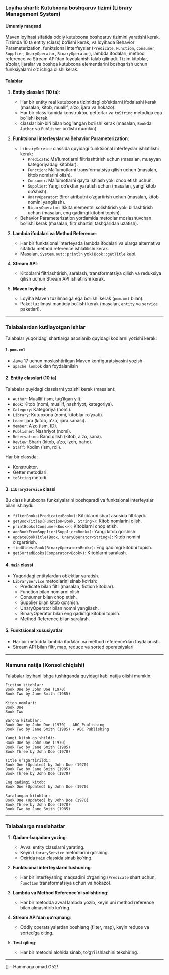 ### Loyiha sharti: Kutubxona boshqaruv tizimi (Library Management System)

#### Umumiy maqsad
Maven loyihasi sifatida oddiy kutubxona boshqaruv tizimini yaratishi kerak. Tizimda 10 ta entity (class) bo‘lishi kerak, va loyihada Behavior Parameterization, funktsional interfeyslar (`Predicate`, `Function`, `Consumer`, `Supplier`, `UnaryOperator`, `BinaryOperator`), lambda ifodalari, method reference va Stream API’dan foydalanish talab qilinadi. Tizim kitoblar, a’zolar, ijaralar va boshqa kutubxona elementlarini boshqarish uchun funksiyalarni o‘z ichiga olishi kerak.

#### Talablar
1. **Entity classlari (10 ta)**:
   - Har bir entity real kutubxona tizimidagi ob’ektlarni ifodalashi kerak (masalan, kitob, muallif, a’zo, ijara va hokazo).
   - Har bir class kamida konstruktor, getterlar va `toString` metodiga ega bo‘lishi kerak.
   - classlar bir-biri bilan bog‘langan bo‘lishi kerak (masalan, `Book`da `Author` va `Publisher` bo‘lishi mumkin).

2. **Funktsional interfeyslar va Behavior Parameterization**:
   - `LibraryService` classida quyidagi funktsional interfeyslar ishlatilishi kerak:
     - `Predicate`: Ma’lumotlarni filtrlashtirish uchun (masalan, muayyan kategoriyadagi kitoblar).
     - `Function`: Ma’lumotlarni transformatsiya qilish uchun (masalan, kitob nomlarini olish).
     - `Consumer`: Ma’lumotlarni qayta ishlash yoki chop etish uchun.
     - `Supplier`: Yangi ob’ektlar yaratish uchun (masalan, yangi kitob qo‘shish).
     - `UnaryOperator`: Biror atributni o‘zgartirish uchun (masalan, kitob nomini yangilash).
     - `BinaryOperator`: Ikkita elementni solishtirish yoki birlashtirish uchun (masalan, eng qadimgi kitobni topish).
   - Behavior Parameterization yordamida metodlar moslashuvchan bo‘lishi kerak (masalan, filtr shartini tashqaridan uzatish).

3. **Lambda ifodalari va Method Reference**:
   - Har bir funktsional interfeysda lambda ifodalari va ularga alternativa sifatida method reference ishlatilishi kerak.
   - Masalan, `System.out::println` yoki `Book::getTitle` kabi.

4. **Stream API**:
   - Kitoblarni filtrlashtirish, saralash, transformatsiya qilish va reduksiya qilish uchun Stream API ishlatilishi kerak.

5. **Maven loyihasi**:
   - Loyiha Maven tuzilmasiga ega bo‘lishi kerak (`pom.xml` bilan).
   - Paket tuzilmasi mantiqiy bo‘lishi kerak (masalan, `entity` va `service` paketlari).

---

### Talabalardan kutilayotgan ishlar
Talabalar yuqoridagi shartlarga asoslanib quyidagi kodlarni yozishi kerak:

#### 1. `pom.xml`
- Java 17 uchun moslashtirilgan Maven konfiguratsiyasini yozish.
- `apache lombok` dan foydalanilsin

#### 2. Entity classlari (10 ta)
Talabalar quyidagi classlarni yozishi kerak (masalan):
- `Author`: Muallif (ism, tug‘ilgan yil).
- `Book`: Kitob (nomi, muallif, nashriyot, kategoriya).
- `Category`: Kategoriya (nomi).
- `Library`: Kutubxona (nomi, kitoblar ro‘yxati).
- `Loan`: Ijara (kitob, a’zo, ijara sanasi).
- `Member`: A’zo (ism, ID).
- `Publisher`: Nashriyot (nomi).
- `Reservation`: Band qilish (kitob, a’zo, sana).
- `Review`: Sharh (kitob, a’zo, izoh, baho).
- `Staff`: Xodim (ism, roli).

Har bir classda:
- Konstruktor.
- Getter metodlari.
- `toString` metodi.

#### 3. `LibraryService` classi
Bu class kutubxona funksiyalarini boshqaradi va funktsional interfeyslar bilan ishlaydi:
- `filterBooks(Predicate<Book>)`: Kitoblarni shart asosida filtrlaydi.
- `getBookTitles(Function<Book, String>)`: Kitob nomlarini olish.
- `printBooks(Consumer<Book>)`: Kitoblarni chop etish.
- `addBookFromSupplier(Supplier<Book>)`: Yangi kitob qo‘shish.
- `updateBookTitle(Book, UnaryOperator<String>)`: Kitob nomini o‘zgartirish.
- `findOldestBook(BinaryOperator<Book>)`: Eng qadimgi kitobni topish.
- `getSortedBooks(Comparator<Book>)`: Kitoblarni saralash.

#### 4. `Main` classi
- Yuqoridagi entitylardan ob’ektlar yaratish.
- `LibraryService` metodlarini sinab ko‘rish:
  - Predicate bilan filtr (masalan, fiction kitoblar).
  - Function bilan nomlarni olish.
  - Consumer bilan chop etish.
  - Supplier bilan kitob qo‘shish.
  - UnaryOperator bilan nomni yangilash.
  - BinaryOperator bilan eng qadimgi kitobni topish.
  - Method Reference bilan saralash.

#### 5. Funktsional xususiyatlar
- Har bir metodda lambda ifodalari va method reference’dan foydalanish.
- Stream API bilan filtr, map, reduce va sorted operatsiyalari.

---

### Namuna natija (Konsol chiqishi)
Talabalar loyihani ishga tushirganda quyidagi kabi natija olishi mumkin:
```
Fiction kitoblar:
Book One by John Doe (1970)
Book Two by Jane Smith (1985)

Kitob nomlari:
Book One
Book Two

Barcha kitoblar:
Book One by John Doe (1970) - ABC Publishing
Book Two by Jane Smith (1985) - ABC Publishing

Yangi kitob qo‘shildi:
Book One by John Doe (1970)
Book Two by Jane Smith (1985)
Book Three by John Doe (1970)

Title o‘zgartirildi:
Book One (Updated) by John Doe (1970)
Book Two by Jane Smith (1985)
Book Three by John Doe (1970)

Eng qadimgi kitob:
Book One (Updated) by John Doe (1970)

Saralangan kitoblar:
Book One (Updated) by John Doe (1970)
Book Three by John Doe (1970)
Book Two by Jane Smith (1985)
```

---

### Talabalarga maslahatlar
1. **Qadam-baqadam yozing**:
   - Avval entity classlarni yarating.
   - Keyin `LibraryService` metodlarini qo‘shing.
   - Oxirida `Main` classida sinab ko‘ring.

2. **Funktsional interfeyslarni tushuning**:
   - Har bir interfeysning maqsadini o‘rganing (`Predicate` shart uchun, `Function` transformatsiya uchun va hokazo).

3. **Lambda va Method Reference’ni solishtiring**:
   - Har bir metodda avval lambda yozib, keyin uni method reference bilan almashtirib ko‘ring.

4. **Stream API’dan qo‘rqmang**:
   - Oddiy operatsiyalardan boshlang (filter, map), keyin reduce va sorted’ga o‘ting.

5. **Test qiling**:
   - Har bir metodni alohida sinab, to‘g‘ri ishlashini tekshiring.

---
[] - Hammaga omad G52!
